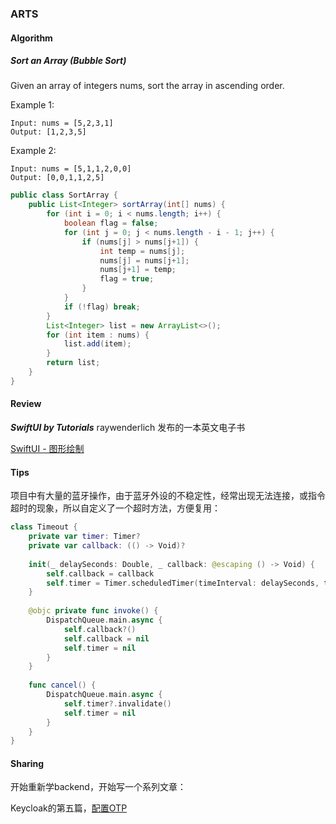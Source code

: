 ### ARTS

#### Algorithm
##### Sort an Array (Bubble Sort)
Given an array of integers nums, sort the array in ascending order.

Example 1:
```
Input: nums = [5,2,3,1]
Output: [1,2,3,5]
```
Example 2:
```
Input: nums = [5,1,1,2,0,0]
Output: [0,0,1,1,2,5]
```

```java
public class SortArray {
    public List<Integer> sortArray(int[] nums) {
        for (int i = 0; i < nums.length; i++) {
            boolean flag = false;
            for (int j = 0; j < nums.length - i - 1; j++) {
                if (nums[j] > nums[j+1]) {
                    int temp = nums[j];
                    nums[j] = nums[j+1];
                    nums[j+1] = temp;
                    flag = true;
                }
            }
            if (!flag) break;
        }
        List<Integer> list = new ArrayList<>();
        for (int item : nums) {
            list.add(item);
        }
        return list;
    }
}
```

#### Review

***SwiftUI by Tutorials*** raywenderlich 发布的一本英文电子书

[SwiftUI - 图形绘制](https://www.jianshu.com/p/7b4573121e60)

#### Tips

项目中有大量的蓝牙操作，由于蓝牙外设的不稳定性，经常出现无法连接，或指令超时的现象，所以自定义了一个超时方法，方便复用：
```swift
class Timeout {
    private var timer: Timer?
    private var callback: (() -> Void)?
    
    init(_ delaySeconds: Double, _ callback: @escaping () -> Void) {
        self.callback = callback
        self.timer = Timer.scheduledTimer(timeInterval: delaySeconds, target: self, selector: #selector(invoke), userInfo: nil, repeats: false)
    }
    
    @objc private func invoke() {
        DispatchQueue.main.async {
            self.callback?()
            self.callback = nil
            self.timer = nil
        }
    }
    
    func cancel() {
        DispatchQueue.main.async {
            self.timer?.invalidate()
            self.timer = nil
        }
    }
}
```

#### Sharing

开始重新学backend，开始写一个系列文章：

Keycloak的第五篇，[配置OTP](https://www.jianshu.com/p/a4e3b2923b83)